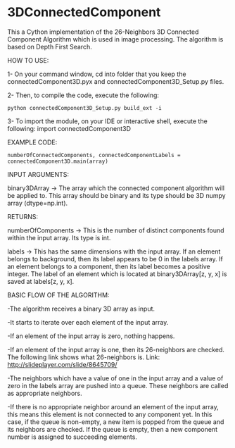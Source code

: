 # 3DConnectedComponent

This a Cython implementation of the 26-Neighbors 3D Connected Component Algorithm which is used in image processing. The algorithm is based on Depth First Search.


HOW TO USE:

1- On your command window, cd into folder that you keep the connectedComponent3D.pyx and connectedComponent3D_Setup.py files. 

2- Then, to compile the code, execute the following:

    python connectedComponent3D_Setup.py build_ext -i
    
3- To import the module, on your IDE or interactive shell, execute the following:
    import connectedComponent3D


EXAMPLE CODE:

    numberOfConnectedComponents, connectedComponentLabels = connectedComponent3D.main(array) 


INPUT ARGUMENTS: 

binary3DArray -> The array which the connected component algorithm will be applied to. This array should be binary and its
type should be 3D numpy array (dtype=np.int).


RETURNS:

numberOfComponents -> This is the number of distinct components found within the input array. Its type is int.

labels -> This has the same dimensions with the input array. If an element belongs to background, then its label appears 
to be 0 in the labels array. If an element belongs to a component, then its label becomes a positive integer. 
The label of an element which is located at binary3DArray[z, y, x] is saved at labels[z, y, x]. 


BASIC FLOW OF THE ALGORITHM:

-The algorithm receives a binary 3D array as input. 

-It starts to iterate over each element of the input array. 

-If an element of the input array is zero, nothing happens. 

-If an element of the input array is one, then its 26-neighbors are checked. The following link shows what 26-neighbors is. 
Link: http://slideplayer.com/slide/8645709/

-The neighbors which have a value of one in the input array and a value of zero in the labels array are pushed into a queue. These neighbors are called as appropriate neighbors.

-If there is no appropriate neighbor around an element of the input array, this means this element is not connected to any component 
yet. In this case, if the queue is non-empty, a new item is popped from the queue and its neighbors are checked. If the queue is empty, then a new component number is assigned to succeeding elements.

